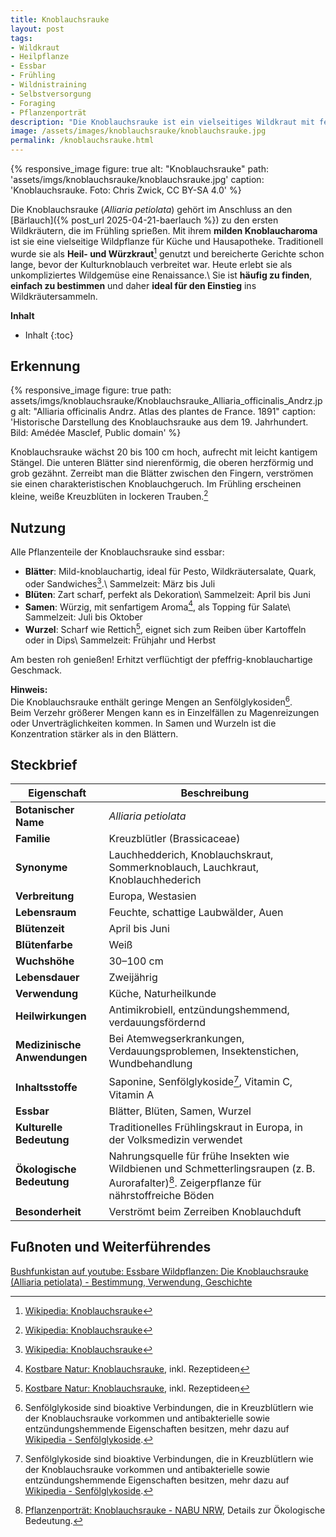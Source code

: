 ```yaml
---
title: Knoblauchsrauke
layout: post
tags:
- Wildkraut
- Heilpflanze
- Essbar
- Frühling
- Wildnistraining
- Selbstversorgung
- Foraging
- Pflanzenporträt
description: "Die Knoblauchsrauke ist ein vielseitiges Wildkraut mit feinem Knoblauchgeschmack. Erfahre alles über Erkennung, Nutzung in der Küche und Heilwirkung."
image: /assets/images/knoblauchsrauke/knoblauchsrauke.jpg
permalink: /knoblauchsrauke.html
---
```

{% responsive_image figure: true 
alt: "Knoblauchsrauke"
path: 'assets/imgs/knoblauchsrauke/knoblauchsrauke.jpg'
caption: 'Knoblauchsrauke. Foto: Chris Zwick, CC BY-SA 4.0' %}

Die Knoblauchsrauke (*Alliaria petiolata*) 
gehört im Anschluss an den [Bärlauch]({% post_url 2025-04-21-baerlauch %})
zu den ersten Wildkräutern, die im Frühling sprießen.
Mit ihrem **milden Knoblaucharoma** ist sie eine vielseitige Wildpflanze 
für Küche und Hausapotheke.
Traditionell wurde sie als **Heil- und Würzkraut**[^wiki] genutzt 
und bereicherte Gerichte schon lange, bevor der Kulturknoblauch verbreitet war.
Heute erlebt sie als unkompliziertes Wildgemüse eine Renaissance.\\
Sie ist **häufig zu finden**, **einfach zu bestimmen** 
und daher **ideal für den Einstieg** ins Wildkräutersammeln.
<!--break-->

**Inhalt**
* Inhalt
{:toc}

## Erkennung

{% responsive_image figure: true 
path: assets/imgs/knoblauchsrauke/Knoblauchsrauke_Alliaria_officinalis_Andrz.jpg
alt: "Alliaria officinalis Andrz. Atlas des plantes de France. 1891"
caption: 'Historische Darstellung des Knoblauchsrauke aus dem 19. Jahrhundert. 
Bild: Amédée Masclef, Public domain' %}

Knoblauchsrauke wächst 20 bis 100 cm hoch, aufrecht mit leicht kantigem Stängel.
Die unteren Blätter sind nierenförmig, die oberen herzförmig und grob gezähnt.
Zerreibt man die Blätter zwischen den Fingern, 
verströmen sie einen charakteristischen Knoblauchgeruch.
Im Frühling erscheinen kleine, weiße Kreuzblüten in lockeren Trauben.[^wiki]

## Nutzung 

Alle Pflanzenteile der Knoblauchsrauke sind essbar:

- **Blätter**: Mild-knoblauchartig, ideal für Pesto, Wildkräutersalate, Quark,
oder Sandwiches[^wiki].\\
Sammelzeit: März bis Juli
- **Blüten**: Zart scharf, perfekt als Dekoration\\
Sammelzeit: April bis Juni
- **Samen**: Würzig, mit senfartigem Aroma[^kostbarenatur], als Topping für Salate\\
Sammelzeit: Juli bis Oktober
- **Wurzel**: Scharf wie Rettich[^kostbarenatur], 
eignet sich zum Reiben über Kartoffeln oder in Dips\\
Sammelzeit: Frühjahr und Herbst

Am besten roh genießen! Erhitzt verflüchtigt der pfeffrig-knoblauchartige Geschmack.

**Hinweis:**  
Die Knoblauchsrauke enthält geringe Mengen an Senfölglykosiden[^senfoelglykoside].  
Beim Verzehr größerer Mengen kann es in Einzelfällen zu Magenreizungen 
oder Unverträglichkeiten kommen.
In Samen und Wurzeln ist die Konzentration stärker als in den Blättern.

## Steckbrief

| **Eigenschaft**           | **Beschreibung**                                           |
|---------------------------|------------------------------------------------------------|
| **Botanischer Name**      | *Alliaria petiolata*                                       |
| **Familie**               | Kreuzblütler (Brassicaceae)                                |
| **Synonyme**              | Lauchhedderich, Knoblauchskraut, Sommerknoblauch, Lauchkraut, Knoblauchhederich |
| **Verbreitung**           | Europa, Westasien                                          |
| **Lebensraum**            | Feuchte, schattige Laubwälder, Auen                        |
| **Blütenzeit**            | April bis Juni                                             |
| **Blütenfarbe**           | Weiß                                                       |
| **Wuchshöhe**             | 30–100 cm                                                  |
| **Lebensdauer**           | Zweijährig                                                 |
| **Verwendung**            | Küche, Naturheilkunde                                      |
| **Heilwirkungen**         | Antimikrobiell, entzündungshemmend, verdauungsfördernd     |
| **Medizinische Anwendungen** | Bei Atemwegserkrankungen, Verdauungsproblemen, Insektenstichen, Wundbehandlung |
| **Inhaltsstoffe**         | Saponine, Senfölglykoside[^senfoelglykoside], Vitamin C, Vitamin A            |
| **Essbar**                | Blätter, Blüten, Samen, Wurzel                             |
| **Kulturelle Bedeutung**  | Traditionelles Frühlingskraut in Europa, in der Volksmedizin verwendet |
| **Ökologische Bedeutung** | Nahrungsquelle für frühe Insekten wie Wildbienen und Schmetterlingsraupen (z. B. Aurorafalter)[^nabu]. Zeigerpflanze für nährstoffreiche Böden |
| **Besonderheit**          | Verströmt beim Zerreiben Knoblauchduft                     |

## Fußnoten und Weiterführendes

[^wiki]: [Wikipedia: Knoblauchsrauke](https://de.wikipedia.org/wiki/Knoblauchsrauke)
[^kostbarenatur]: [Kostbare Natur: Knoblauchsrauke](https://www.kostbarenatur.net/pflanzen/knoblauchsrauke/), inkl. Rezeptideen
[^wildfind]: [Wildfind: Knoblauchsrauke](https://wildfind.com/pflanzen/knoblauchsrauke), inkl. Erntekalender)
[^nabu]: [Pflanzenporträt: Knoblauchsrauke - NABU NRW](https://nrw.nabu.de/tiere-und-pflanzen/aktionen-und-projekte/zeit-der-schmetterlinge/wissen/schmetterlingspflanzen/22786.html), Details zur Ökologische Bedeutung.
[^senfoelglykoside]: Senfölglykoside sind bioaktive Verbindungen, die in Kreuzblütlern wie der Knoblauchsrauke vorkommen und antibakterielle sowie entzündungshemmende Eigenschaften besitzen, mehr dazu auf [Wikipedia - Senfölglykoside](https://de.wikipedia.org/wiki/Senfölglykoside).

[Bushfunkistan auf youtube: Essbare Wildpflanzen: Die Knoblauchsrauke (Alliaria petiolata) - Bestimmung, Verwendung, Geschichte](https://www.youtube.com/watch?v=W4N1btNSv0U)


